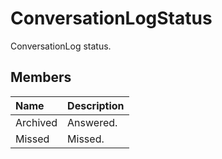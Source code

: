 
# ConversationLogStatus 


ConversationLog status.

## Members





|**Name**|**Description**|
|:-----|:-----|
|Archived|Answered.|
|Missed|Missed.|
